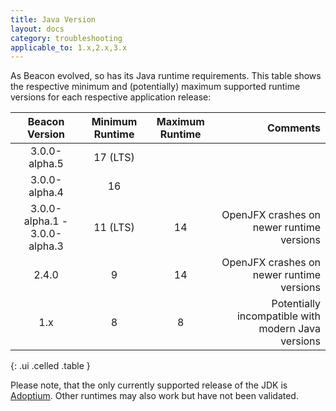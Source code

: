 ```yaml
---
title: Java Version
layout: docs
category: troubleshooting
applicable_to: 1.x,2.x,3.x
---
```


As Beacon evolved, so has its Java runtime requirements. This table shows the respective minimum
and (potentially) maximum supported runtime versions for each respective application release:

| Beacon Version                | Minimum Runtime | Maximum Runtime | Comments                                            |
|:-----------------------------:|:---------------:|:---------------:|----------------------------------------------------:|
| 3.0.0-alpha.5                 | 17 (LTS)        |                 |                                                     |
| 3.0.0-alpha.4                 | 16              |                 |                                                     |
| 3.0.0-alpha.1 - 3.0.0-alpha.3 | 11 (LTS)        | 14              | OpenJFX crashes on newer runtime versions           |
| 2.4.0                         | 9               | 14              | OpenJFX crashes on newer runtime versions           |
| 1.x                           | 8               | 8               | Potentially incompatible with modern Java versions  |
{: .ui .celled .table }

Please note, that the only currently supported release of the JDK is [Adoptium]. Other runtimes
may also work but have not been validated.

[Adoptium]: https://adoptium.net/?variant=openjdk17

